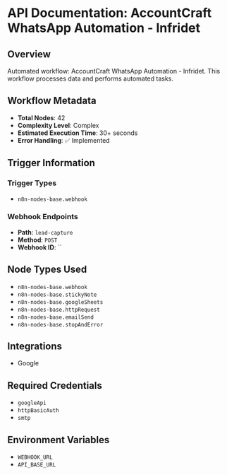 # API Documentation: AccountCraft WhatsApp Automation - Infridet

## Overview
Automated workflow: AccountCraft WhatsApp Automation - Infridet. This workflow processes data and performs automated tasks.

## Workflow Metadata
- **Total Nodes**: 42
- **Complexity Level**: Complex
- **Estimated Execution Time**: 30+ seconds
- **Error Handling**: ✅ Implemented

## Trigger Information
### Trigger Types
- `n8n-nodes-base.webhook`

### Webhook Endpoints
- **Path**: `lead-capture`
- **Method**: `POST`
- **Webhook ID**: ``


## Node Types Used
- `n8n-nodes-base.webhook`
- `n8n-nodes-base.stickyNote`
- `n8n-nodes-base.googleSheets`
- `n8n-nodes-base.httpRequest`
- `n8n-nodes-base.emailSend`
- `n8n-nodes-base.stopAndError`

## Integrations
- Google

## Required Credentials
- `googleApi`
- `httpBasicAuth`
- `smtp`

## Environment Variables
- `WEBHOOK_URL`
- `API_BASE_URL`
